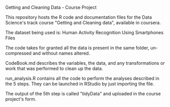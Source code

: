 Getting and Cleaning Data - Course Project

This repository hosts the R code and documentation files for the Data Science's track course "Getting and Cleaning data", available in coursera.

The dataset being used is: Human Activity Recognition Using Smartphones Files

The code takes for granted all the data is present in the same folder, un-compressed and without names altered.

CodeBook.md describes the variables, the data, and any transformations or work that was performed to clean up the data.

run_analysis.R contains all the code to perform the analyses described in the 5 steps. They can be launched in RStudio by just importing the file.

The output of the 5th step is called "tidyData" and uploaded in the course project's form.
